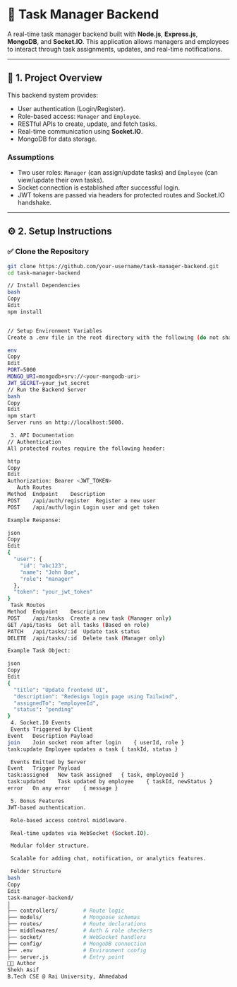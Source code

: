 # 📝 Task Manager Backend

A real-time task manager backend built with **Node.js**, **Express.js**, **MongoDB**, and **Socket.IO**. This application allows managers and employees to interact through task assignments, updates, and real-time notifications.

---

## 📌 1. Project Overview

This backend system provides:

- User authentication (Login/Register).
- Role-based access: `Manager` and `Employee`.
- RESTful APIs to create, update, and fetch tasks.
- Real-time communication using **Socket.IO**.
- MongoDB for data storage.

### Assumptions

- Two user roles: `Manager` (can assign/update tasks) and `Employee` (can view/update their own tasks).
- Socket connection is established after successful login.
- JWT tokens are passed via headers for protected routes and Socket.IO handshake.

---

## ⚙️ 2. Setup Instructions

### ✅ Clone the Repository

```bash
git clone https://github.com/your-username/task-manager-backend.git
cd task-manager-backend

// Install Dependencies
bash
Copy
Edit
npm install


// Setup Environment Variables
Create a .env file in the root directory with the following (do not share secrets):

env
Copy
Edit
PORT=5000
MONGO_URI=mongodb+srv://<your-mongodb-uri>
JWT_SECRET=your_jwt_secret
// Run the Backend Server
bash
Copy
Edit
npm start
Server runs on http://localhost:5000.

 3. API Documentation
// Authentication
All protected routes require the following header:

http
Copy
Edit
Authorization: Bearer <JWT_TOKEN>
   Auth Routes
Method	Endpoint	Description
POST	/api/auth/register	Register a new user
POST	/api/auth/login	Login user and get token

Example Response:

json
Copy
Edit
{
  "user": {
    "id": "abc123",
    "name": "John Doe",
    "role": "manager"
  },
  "token": "your_jwt_token"
}
 Task Routes
Method	Endpoint	Description
POST	/api/tasks	Create a new task (Manager only)
GET	/api/tasks	Get all tasks (Based on role)
PATCH	/api/tasks/:id	Update task status
DELETE	/api/tasks/:id	Delete task (Manager only)

Example Task Object:

json
Copy
Edit
{
  "title": "Update frontend UI",
  "description": "Redesign login page using Tailwind",
  "assignedTo": "employeeId",
  "status": "pending"
}
 4. Socket.IO Events
 Events Triggered by Client
Event	Description	Payload
join	Join socket room after login	{ userId, role }
task:update	Employee updates a task	{ taskId, status }

 Events Emitted by Server
Event	Trigger	Payload
task:assigned	New task assigned	{ task, employeeId }
task:updated	Task updated by employee	{ taskId, newStatus }
error	On any error	{ message }

 5. Bonus Features
JWT-based authentication.

 Role-based access control middleware.

 Real-time updates via WebSocket (Socket.IO).

 Modular folder structure.

 Scalable for adding chat, notification, or analytics features.

 Folder Structure
bash
Copy
Edit
task-manager-backend/
│
├── controllers/        # Route logic
├── models/             # Mongoose schemas
├── routes/             # Route declarations
├── middlewares/        # Auth & role checkers
├── socket/             # WebSocket handlers
├── config/             # MongoDB connection
├── .env                # Environment config
├── server.js           # Entry point
👨‍💻 Author
Shekh Asif
B.Tech CSE @ Rai University, Ahmedabad